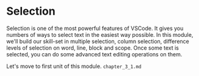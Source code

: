 Selection
==========

Selection is one of the most powerful features of VSCode. It gives you
numbers of ways to select text in the easiest way possible. In this module,
we'll build our skill-set in multiple selection, column selection, difference
levels of selection on word, line, block and scope. Once some text is selected,
you can do some advanced text editing operations on them.

Let's move to first unit of this module. `chapter_3_1.md`
